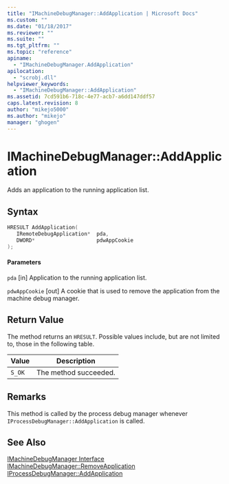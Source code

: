 ```yaml
---
title: "IMachineDebugManager::AddApplication | Microsoft Docs"
ms.custom: ""
ms.date: "01/18/2017"
ms.reviewer: ""
ms.suite: ""
ms.tgt_pltfrm: ""
ms.topic: "reference"
apiname:
  - "IMachineDebugManager.AddApplication"
apilocation:
  - "scrobj.dll"
helpviewer_keywords:
  - "IMachineDebugManager::AddApplication"
ms.assetid: 7cd591b6-718c-4e77-acb7-a6dd147ddf57
caps.latest.revision: 8
author: "mikejo5000"
ms.author: "mikejo"
manager: "ghogen"
---
```

# IMachineDebugManager::AddApplication
Adds an application to the running application list.

## Syntax

```cpp
HRESULT AddApplication(
   IRemoteDebugApplication*  pda,
   DWORD*                    pdwAppCookie
);
```

#### Parameters
 `pda`
 [in] Application to the running application list.

 `pdwAppCookie`
 [out] A cookie that is used to remove the application from the machine debug manager.

## Return Value
 The method returns an `HRESULT`. Possible values include, but are not limited to, those in the following table.

|Value|Description|
|-----------|-----------------|
|`S_OK`|The method succeeded.|

## Remarks
 This method is called by the process debug manager whenever `IProcessDebugManager::AddApplication` is called.

## See Also
 [IMachineDebugManager Interface](../../winscript/reference/imachinedebugmanager-interface.md)
 [IMachineDebugManager::RemoveApplication](../../winscript/reference/imachinedebugmanager-removeapplication.md)
 [IProcessDebugManager::AddApplication](../../winscript/reference/iprocessdebugmanager-addapplication.md)